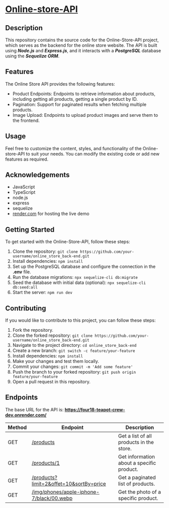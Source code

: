 # [Online-store-API](https://four18-teapot-crew-dev.onrender.com/)

## Description

This repository contains the source code for the Online-Store-API project, which serves as the backend for the online store website. The API is built using **_Node.js_** and **_Express.js_**, and it interacts with a **_PostgreSQL_** database using the **_Sequelize ORM_**.

## Features

The Online Store API provides the following features:

- Product Endpoints: Endpoints to retrieve information about products, including getting all products, getting a single product by ID.
- Pagination: Support for paginated results when fetching multiple products.
- Image Upload: Endpoints to upload product images and serve them to the frontend.

## Usage

Feel free to customize the content, styles, and functionality of the Online-store-API to suit your needs. You can modify the existing code or add new features as required.

## Acknowledgements

- JavaScript
- TypeScript
- node.js
- express
- sequelize
- [render.com](https://render.com/) for hosting the live demo

## Getting Started

To get started with the Online-Store-API, follow these steps:

1. Clone the repository: `git clone https://github.com/your-username/online_store_back-end.git`
2. Install dependencies: `npm install`
3. Set up the PostgreSQL database and configure the connection in the **.env** file.
4. Run the database migrations: `npx sequelize-cli db:migrate`
5. Seed the database with initial data (optional): `npx sequelize-cli db:seed:all`
6. Start the server: `npm run dev`

## Contributing

If you would like to contribute to this project, you can follow these steps:

1. Fork the repository.
2. Clone the forked repository: `git clone https://github.com/your-username/online_store_back-end.git`
3. Navigate to the project directory: `cd online_store_back-end`
4. Create a new branch: `git switch -c feature/your-feature`
5. Install dependencies: `npm install`
6. Make your changes and test them locally.
7. Commit your changes: `git commit -m 'Add some feature'`
8. Push the branch to your forked repository: `git push origin feature/your-feature`
9. Open a pull request in this repository.

## Endpoints

The base URL for the API is: **https://four18-teapot-crew-dev.onrender.com/**

| Method | Endpoint                                                                                                                         | Description                               |
| ------ | -------------------------------------------------------------------------------------------------------------------------------- | ----------------------------------------- |
| GET    | [/products](https://four18-teapot-crew-dev.onrender.com/products)                                                                | Get a list of all products in the store.  |
| GET    | [/products/1](https://four18-teapot-crew-dev.onrender.com/products/1)                                                            | Get information about a specific product. |
| GET    | [/products?limit=2&offet=10&sortBy=price](https://four18-teapot-crew-dev.onrender.com/products?limit=2&offet=10&sortBy=price)    | Get a paginated list of products.         |
| GET    | [/img/phones/apple-iphone-7/black/00.webp](https://four18-teapot-crew-dev.onrender.com/img/phones/apple-iphone-7/black/00.webp5) | Get the photo of a specific product.      |
